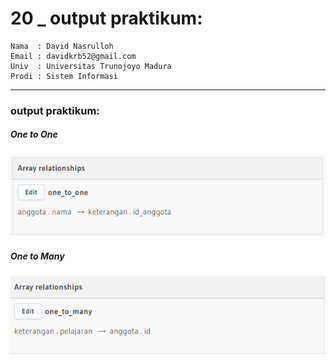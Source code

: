 # 20 \_ output praktikum:

```
Nama  : David Nasrulloh
Email : davidkrb52@gmail.com
Univ  : Universitas Trunojoyo Madura
Prodi : Sistem Informasi
```

---

### output praktikum:

##### One to One

![file1](./prak1.png)

##### One to Many

![file2](./prak2.png)
